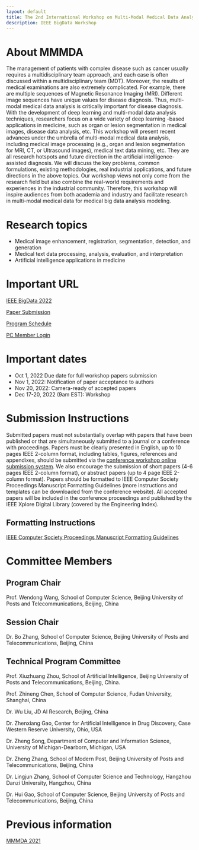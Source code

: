 ```yaml
---
layout: default
title: The 2nd International Workshop on Multi-Modal Medical Data Analysis
description: IEEE BigData Workshop
---
```


# About MMMDA

The management of patients with complex disease such as cancer usually requires a multidisciplinary team approach, and each case is often discussed within a multidisciplinary team (MDT). Moreover, the results of medical examinations are also extremely complicated. For example, there are multiple sequences of Magnetic Resonance Imaging (MRI). Different image sequences have unique values for disease diagnosis. Thus, multi-modal medical data analysis is critically important for disease diagnosis. With the development of deep learning and multi-modal data analysis techniques, researchers focus on a wide variety of deep learning -based applications in medicine, such as organ or lesion segmentation in medical images, disease data analysis, etc. This workshop will present recent advances under the umbrella of multi-modal medical data analysis, including medical image processing (e.g., organ and lesion segmentation for MRI, CT, or Ultrasound images), medical text data mining, etc. They are all research hotspots and future direction in the artificial intelligence-assisted diagnosis. We will discuss the key problems, common formulations, existing methodologies, real industrial applications, and future directions in the above topics. Our workshop views not only come from the research field but also combine the real-world requirements and experiences in the industrial community. Therefore, this workshop will inspire audiences from both academia and industry and facilitate research in multi-modal medical data for medical big data analysis modeling.

# Research topics

- Medical image enhancement, registration, segmentation, detection, and generation
- Medical text data processing, analysis, evaluation, and interpretation
- Artificial intelligence applications in medicine

# Important URL

[IEEE BigData 2022](http://bigdataieee.org/BigData2022/)

[Paper Submission](https://wi-lab.com/cyberchair/2022/bigdata22/scripts/submit.php?subarea=S10&undisplay_detail=1&wh=/cyberchair/2022/bigdata22/scripts/ws_submit.php)

[Program Schedule](http://bigdataieee.org/BigData2022/Main_program_tentative.pdf)

[PC Member Login](https://wi-lab.com/cyberchair/2022/bigdata22/pcmb/pc_index.php?subarea=S10)

# Important dates

- Oct 1, 2022 Due date for full workshop papers submission
- Nov 1, 2022: Notification of paper acceptance to authors
- Nov 20, 2022: Camera-ready of accepted papers
- Dec 17-20, 2022 (9am EST): Workshop

# Submission Instructions

Submitted papers must not substantially overlap with papers that have been published or that are simultaneously submitted to a journal or a conference with proceedings. Papers must be clearly presented in English, up to 10 pages IEEE 2-column format, including tables, figures, references and appendixes, should be submitted via the [conference workshop online submission system](https://wi-lab.com/cyberchair/2022/bigdata22/scripts/submit.php?subarea=S10&undisplay_detail=1&wh=/cyberchair/2022/bigdata22/scripts/ws_submit.php). We also encourage the submission of short papers (4-6 pages IEEE 2-column format), or abstract papers (up to 4 page IEEE 2-column format). Papers should be formatted to IEEE Computer Society Proceedings Manuscript Formatting Guidelines (more instructions and templates can be downloaded from the conference website). All accepted papers will be included in the conference proceedings and published by the IEEE Xplore Digital Library (covered by the Engineering Index).

## Formatting Instructions

[IEEE Computer Society Proceedings Manuscript Formatting Guidelines](https://www.ieee.org/conferences/publishing/templates.html)

# Committee Members

## Program Chair

Prof. Wendong Wang, School of Computer Science, Beijing University of Posts and Telecommunications, Beijing, China

## Session Chair

Dr. Bo Zhang, School of Computer Science, Beijing University of Posts and Telecommunications, Beijing, China

## Technical Program Committee

Prof. Xiuzhuang Zhou, School of Artificial Intelligence, Beijing University of Posts and Telecommunications, Beijing, China.

Prof. Zhineng Chen, School of Computer Science, Fudan University, Shanghai, China

Dr. Wu Liu, JD AI Research, Beijing, China

Dr. Zhenxiang Gao, Center for Artificial Intelligence in Drug Discovery, Case Western Reserve University, Ohio, USA

Dr. Zheng Song, Department of Computer and Information Science, University of Michigan-Dearborn, Michigan, USA

Dr. Zheng Zhang, School of Modern Post, Beijing University of Posts and Telecommunications, Beijing, China

Dr. Lingjun Zhang, School of Computer Science and Technology, Hangzhou Danzi University, Hangzhou, China

Dr. Hui Gao, School of Computer Science, Beijing University of Posts and Telecommunications, Beijing, China

# Previous information

[MMMDA 2021](https://mmmda.bupt.cc/2021.html)
